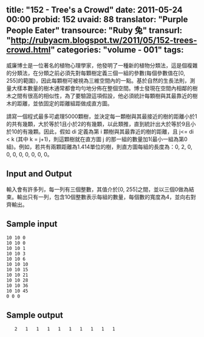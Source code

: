 title: "152 - Tree's a Crowd"
date: 2011-05-24 00:00
probid: 152
uvaid: 88
translator: "Purple People Eater"
transource: "Ruby 兔"
transurl: "http://rubyacm.blogspot.tw/2011/05/152-trees-crowd.html"
categories: "volume - 001"
tags:
---

威廉博士是一位著名的植物心理學家，他發明了一種新的植物分類法，這是個複雜的分類法，在分類之前必須先對每顆樹定義三個一組的參數(每個參數值在[0, 255]的範圍)，因此每顆樹可被視為三維空間內的一點。基於自然的生長法則，測量大樣本數量的樹木通常都會均勻地分佈在整個空間。博士發現在空間內相鄰的樹木之間有很高的相似性，為了要驗證這項假設，他必須統計每顆樹與其最靠近的樹木的距離，並依固定的距離組距做成直方圖。

請寫一個程式最多可處理5000顆樹，並決定每一顆樹與其最接近的樹的距離小於1的共有幾顆，大於等於1且小於2的有幾顆，以此類推，直到統計出大於等於9且小於10的有幾顆。因此，假如 di 定義為第 i 顆樹與其最靠近的樹的距離，且 j<= di < k (其中 k = j+1)，則這顆樹就在直方圖 j 的那一組的數量加1(最小一組為第0組)。例如，若共有兩顆距離為1.414單位的樹，則直方圖每組的長度為：0, 2, 0, 0, 0, 0, 0, 0, 0, 0。

<!-- more -->

## Input and Output ##

輸入會有許多列，每一列有三個整數，其值介於[0, 255]之間，並以三個0做為結束。輸出只有一列，包含10個整數表示每組的數量，每個數的寬度為4，並向右對齊輸出。

## Sample input ##

	10 10 0
	10 10 0
	10 10 1
	10 10 3
	10 10 6
	10 10 10
	10 10 15
	10 10 21
	10 10 28
	10 10 36
	10 10 45
	0 0 0

## Sample output ##

	   2   1   1   1   1   1   1   1   1   1